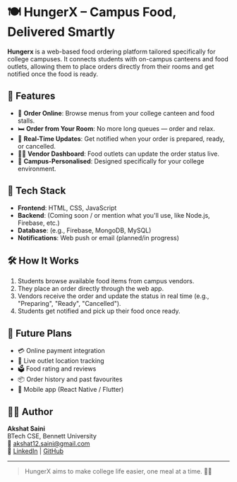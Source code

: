 # 🍽️ HungerX – Campus Food, Delivered Smartly

**Hungerx** is a web-based food ordering platform tailored specifically for college campuses. It connects students with on-campus canteens and food outlets, allowing them to place orders directly from their rooms and get notified once the food is ready.

## 🚀 Features

- 📱 **Order Online**: Browse menus from your college canteen and food stalls.
- 🛏️ **Order from Your Room**: No more long queues — order and relax.
- 🔔 **Real-Time Updates**: Get notified when your order is prepared, ready, or cancelled.
- 👨‍🍳 **Vendor Dashboard**: Food outlets can update the order status live.
- 🏫 **Campus-Personalised**: Designed specifically for your college environment.

## 🧠 Tech Stack

- **Frontend**: HTML, CSS, JavaScript
- **Backend**: (Coming soon / or mention what you'll use, like Node.js, Firebase, etc.)
- **Database**: (e.g., Firebase, MongoDB, MySQL)
- **Notifications**: Web push or email (planned/in progress)


## 🛠️ How It Works

1. Students browse available food items from campus vendors.
2. They place an order directly through the web app.
3. Vendors receive the order and update the status in real time (e.g., "Preparing", "Ready", "Cancelled").
4. Students get notified and pick up their food once ready.

## 🎯 Future Plans

- 💳 Online payment integration
- 📍 Live outlet location tracking
- 🗳️ Food rating and reviews
- 📦 Order history and past favourites
- 📱 Mobile app (React Native / Flutter)

## 🙋‍♂️ Author

**Akshat Saini**  
BTech CSE, Bennett University  
📧 akshat12.saini@gmail.com  
🔗 [LinkedIn](https://www.linkedin.com/in/akshat-saini-626142255/) | [GitHub](https://github.com/S-m-a-r-t)

---

> HungerX aims to make college life easier, one meal at a time. 🍛📲
